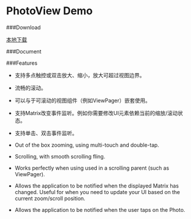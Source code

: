 PhotoView Demo
====================
###Download

<a href="app/photoview-demo.apk" target="_blank" title="点击下载到本地">本地下载</a>
	
###Document

###Features

- 支持多点触控或双击放大、缩小，放大可超过视图边界。
- 流畅的滚动。
- 可以与于可滚动的视图组件（例如ViewPager）嵌套使用。
- 支持Matrix改变事件监听。例如你需要修改UI元素依赖当前的缩放/滚动状态。
- 支持单击、双击事件监听。


- Out of the box zooming, using multi-touch and double-tap.
- Scrolling, with smooth scrolling fling.
- Works perfectly when using used in a scrolling parent (such as ViewPager).
- Allows the application to be notified when the displayed Matrix has changed. Useful for when you need to update your UI based on the current zoom/scroll position.
- Allows the application to be notified when the user taps on the Photo.
